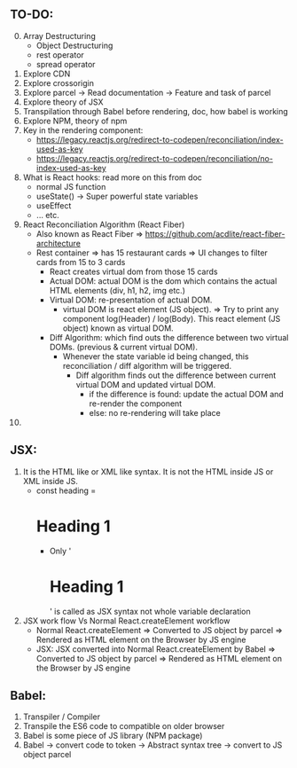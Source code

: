 
TO-DO:
------

0. Array Destructuring
    - Object Destructuring
    - rest operator
    - spread operator
1. Explore CDN
2. Explore crossorigin
3. Explore parcel -> Read documentation -> Feature and task of parcel
4. Explore theory of JSX
5. Transpilation through Babel before rendering, doc, how babel is working
6. Explore NPM, theory of npm
7. Key in the rendering component:
    - https://legacy.reactjs.org/redirect-to-codepen/reconciliation/index-used-as-key
    - https://legacy.reactjs.org/redirect-to-codepen/reconciliation/no-index-used-as-key
8. What is React hooks: read more on this from doc
    - normal JS function
    - useState() -> Super powerful state variables
    - useEffect
    - ... etc.
9. React Reconciliation Algorithm (React Fiber)
    - Also known as React Fiber => https://github.com/acdlite/react-fiber-architecture
    - Rest container => has 15 restaurant cards => UI changes to filter cards from 15 to 3 cards
        - React creates virtual dom from those 15 cards
        - Actual DOM: actual DOM is the dom which contains the actual HTML elements (div, h1, h2, img etc.)
        - Virtual DOM: re-presentation of actual DOM.
            - virtual DOM is react element (JS object). => Try to print any component log(Header) / log(Body). This react element (JS object) known as virtual DOM.
        - Diff Algorithm: which find outs the difference between two virtual DOMs. (previous & current virtual DOM).
            - Whenever the state variable id being changed, this reconciliation / diff algorithm will be triggered.
                - Diff algorithm finds out the difference between current virtual DOM and updated virtual DOM.
                    - if the difference is found: update the actual DOM and re-render the component
                    - else: no re-rendering will take place
10. 


JSX:
------
1. It is the HTML like or XML like syntax. It is not the HTML inside JS or XML inside JS.
    - const heading = <h1>Heading 1</h1>
        - Only '<h1>Heading 1</h1>' is called as JSX syntax not whole variable declaration
2. JSX work flow Vs Normal React.createElement workflow
    - Normal React.createElement => Converted to JS object by parcel => Rendered as HTML element on the Browser by JS engine
    - JSX: JSX converted into Normal React.createElement by Babel => Converted to JS object by parcel => Rendered as HTML element on the Browser by JS engine


Babel:
------
1. Transpiler / Compiler
2. Transpile the ES6 code to compatible on older browser
3. Babel is some piece of JS library (NPM package)
4. Babel -> convert code to token -> Abstract syntax tree -> convert to JS object parcel